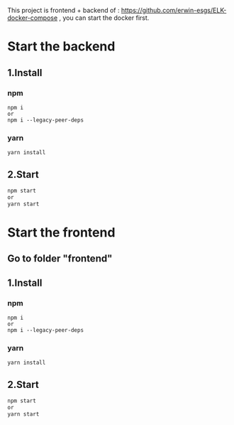 This project is frontend + backend of : https://github.com/erwin-esgs/ELK-docker-compose , you can start the docker first.
# Start the backend
## 1.Install

### npm

```
npm i
or
npm i --legacy-peer-deps
```

### yarn

```
yarn install
```

## 2.Start

```sh
npm start
or
yarn start
```

# Start the frontend
## Go to folder "frontend"
## 1.Install

### npm

```
npm i
or
npm i --legacy-peer-deps
```

### yarn

```
yarn install
```

## 2.Start

```sh
npm start
or
yarn start
```


